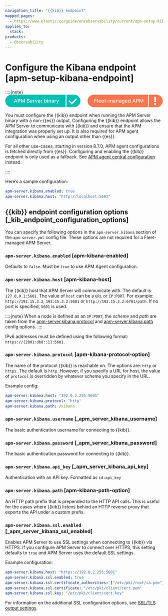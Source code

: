 ```yaml
---
navigation_title: "{{kib}} endpoint"
mapped_pages:
  - https://www.elastic.co/guide/en/observability/current/apm-setup-kibana-endpoint.html
applies_to:
  stack:
products:
  - Observability
---
```


# Configure the Kibana endpoint [apm-setup-kibana-endpoint]

::::{note}
![supported deployment methods](/solutions/images/observability-binary-yes-fm-no.svg "")

You must configure the {{kib}} endpoint when running the APM Server binary with a non-{{es}} output. Configuring the {{kib}} endpoint allows the APM Server to communicate with {{kib}} and ensure that the APM integration was properly set up. It is also required for APM agent configuration when using an output other than {{es}}.

For all other use-cases, starting in version 8.7.0, APM agent configurations is fetched directly from {{es}}. Configuring and enabling the {{kib}} endpoint is only used as a fallback. See [APM agent central configuration](/solutions/observability/apm/configure-apm-agent-central-configuration.md) instead.

::::

Here’s a sample configuration:

```yaml
apm-server.kibana.enabled: true
apm-server.kibana.host: "http://localhost:5601"
```

## {{kib}} endpoint configuration options [_kib_endpoint_configuration_options]

You can specify the following options in the `apm-server.kibana` section of the `apm-server.yml` config file. These options are not required for a Fleet-managed APM Server.

### `apm-server.kibana.enabled` [apm-kibana-enabled]

Defaults to `false`. Must be `true` to use APM Agent configuration.

### `apm-server.kibana.host` [apm-kibana-host]

The {{kib}} host that APM Server will communicate with. The default is `127.0.0.1:5601`. The value of `host` can be a `URL` or `IP:PORT`. For example: `http://192.15.3.2`, `192:15.3.2:5601` or `http://192.15.3.2:6701/path`. If no port is specified, `5601` is used.

::::{note}
When a node is defined as an `IP:PORT`, the *scheme* and *path* are taken from the [apm-server.kibana.protocol](#apm-kibana-protocol-option) and [apm-server.kibana.path](#apm-kibana-path-option) config options.
::::

IPv6 addresses must be defined using the following format: `https://[2001:db8::1]:5601`.

### `apm-server.kibana.protocol` [apm-kibana-protocol-option]

The name of the protocol {{kib}} is reachable on. The options are: `http` or `https`. The default is `http`. However, if you specify a URL for host, the value of `protocol` is overridden by whatever scheme you specify in the URL.

Example config:

```yaml
apm-server.kibana.host: "192.0.2.255:5601"
apm-server.kibana.protocol: "http"
apm-server.kibana.path: /kibana
```

### `apm-server.kibana.username` [_apm_server_kibana_username]

The basic authentication username for connecting to {{kib}}.

### `apm-server.kibana.password` [_apm_server_kibana_password]

The basic authentication password for connecting to {{kib}}.

### `apm-server.kibana.api_key` [_apm_server_kibana_api_key]

Authentication with an API key. Formatted as `id:api_key`

### `apm-server.kibana.path` [apm-kibana-path-option]

An HTTP path prefix that is prepended to the HTTP API calls. This is useful for the cases where {{kib}} listens behind an HTTP reverse proxy that exports the API under a custom prefix.

### `apm-server.kibana.ssl.enabled` [_apm_server_kibana_ssl_enabled]

Enables APM Server to use SSL settings when connecting to {{kib}} via HTTPS. If you configure APM Server to connect over HTTPS, this setting defaults to `true` and APM Server uses the default SSL settings.

Example configuration:

```yaml
apm-server.kibana.host: "https://192.0.2.255:5601"
apm-server.kibana.ssl.enabled: true
apm-server.kibana.ssl.certificate_authorities: ["/etc/pki/root/ca.pem"]
apm-server.kibana.ssl.certificate: "/etc/pki/client/cert.pem"
apm-server.kibana.ssl.key: "/etc/pki/client/cert.key"
```

For information on the additional SSL configuration options, see [SSL/TLS output settings](/solutions/observability/apm/ssl-tls-output-settings.md).

